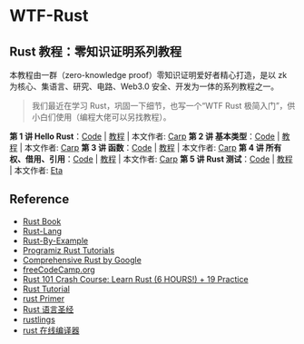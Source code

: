 # WTF-Rust

## Rust 教程：零知识证明系列教程

本教程由一群（zero-knowledge proof）零知识证明爱好者精心打造，是以 zk 为核心、集语言、研究、电路、Web3.0 安全、开发为一体的系列教程之一。

> 我们最近在学习 Rust，巩固一下细节，也写一个“WTF Rust 极简入门”，供小白们使用（编程大佬可以另找教程）。

**第 1 讲 Hello Rust**：[Code](01_HelloRust/main.rs) | [教程](01_HelloRust/README.md) | 本文作者: [Carp](https://github.com/carpcai)
**第 2 讲 基本类型**：[Code](02_BaseType/main.rs) | [教程](02_BaseType/README.md) | 本文作者: [Carp](https://github.com/carpcai)
**第 3 讲 函数**：[Code](03_Function/main.rs) | [教程](03_Function/README.md) | 本文作者: [Carp](https://github.com/carpcai)
**第 4 讲 所有权、借用、引用**：[Code](04_ownership/main.rs) | [教程](04_ownership/README.md) | 本文作者: [Carp](https://github.com/carpcai)
**第 5 讲 Rust 测试**：[Code](05_Rust_Tests/adder/src/lib.rs) | [教程](05_Rust_Tests/rust_tests.md) | 本文作者: [Eta](https://twitter.com/pwhattie)


## Reference

- [Rust Book](https://doc.rust-lang.org/book)
- [Rust-Lang](https://www.rust-lang.org/learn)
- [Rust-By-Example](https://doc.rust-lang.org/stable/rust-by-example/)
- [Programiz Rust Tutorials](https://www.programiz.com/rust/getting-started)
- [Comprehensive Rust by Google](https://google.github.io/comprehensive-rust/)
- [freeCodeCamp.org](https://www.youtube.com/watch?v=BpPEoZW5IiY)
- [Rust 101 Crash Course: Learn Rust (6 HOURS!) + 19 Practice](https://www.youtube.com/watch?v=lzKeecy4OmQ)
- [Rust Tutorial](https://www.youtube.com/watch?v=fPk-fyP9MFM)
- [rust Primer](https://rustcc.gitbooks.io/rustprimer/content/)
- [Rust 语言圣经](https://course.rs/into-rust.html)
- [rustlings](https://github.com/rust-lang-cn/rustlings-cn)
- [rust 在线编译器](https://play.rust-lang.org/?version=stable&mode=debug&edition=2021)
